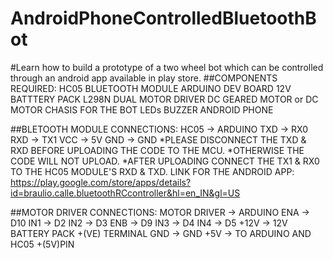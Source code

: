 # AndroidPhoneControlledBluetoothBot
#Learn how to build a prototype of a two wheel bot which can be controlled through an android app available in play store.
##COMPONENTS REQUIRED:
HC05 BLUETOOTH MODULE
ARDUINO DEV BOARD
12V BATTTERY PACK
L298N DUAL MOTOR DRIVER
DC GEARED MOTOR or DC MOTOR
CHASIS FOR THE BOT
LEDs
BUZZER
ANDROID PHONE

##BLETOOTH MODULE CONNECTIONS:
HC05         -> ARDUINO
TXD          -> RX0
RXD          -> TX1
VCC          -> 5V
GND          -> GND
*PLEASE DISCONNECT THE TXD & RXD BEFORE UPLOADING THE CODE TO THE MCU.
*OTHERWISE THE CODE WILL NOT UPLOAD.
*AFTER UPLOADING CONNECT THE TX1 & RX0 TO THE HC05 MODULE'S RXD & TXD. 
LINK FOR THE ANDROID APP: https://play.google.com/store/apps/details?id=braulio.calle.bluetoothRCcontroller&hl=en_IN&gl=US

##MOTOR DRIVER CONNECTIONS:
MOTOR DRIVER -> ARDUINO
ENA          -> D10
IN1          -> D2
IN2          -> D3
ENB          -> D9
IN3          -> D4
IN4          -> D5
+12V         -> 12V BATTERY PACK +(VE) TERMINAL
GND          -> GND
+5V          -> TO ARDUINO AND HC05 +(5V)PIN
